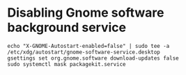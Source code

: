 # Disabling Gnome software background service
```
echo "X-GNOME-Autostart-enabled=false" | sudo tee -a /etc/xdg/autostart/gnome-software-service.desktop
gsettings set org.gnome.software download-updates false
sudo systemctl mask packagekit.service
```
